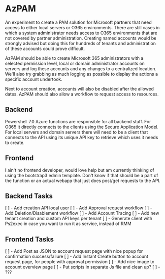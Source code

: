 ﻿# AzPAM

An experiment to create a PAM solution for Microsoft partners that need access to either local servers or O365 environments. There are still cases in which a system administrator needs access to O365 environments that are not covered by partner administration. Creating named accounts would be strongly advised but doing this for hundreds of tenants and administration of these accounts could prove difficult.

AzPAM should be able to create Microsoft 365 administrators with a selected permission level, local or domain administrator accounts on servers and log these accounts and any changes to a centralized location. We'll also try grabbing as much logging as possible to display the actions a specific account undertook.

Next to account creation, accounts will also be disabled after the allowed dates. AzPAM should also allow a workflow to request access to resources.

## Backend

Powershell 7.0 Azure functions are responsible for all backend stuff. For O365 it directly connects to the clients using the Secure Application Model. For local servers and domain servers there will need to be a client that connects to the API using its unique API key to retrieve which uses it needs to create.

## Frontend

I ain't no frontend developer, would love help but am currently thinking of using the bootstrap3 edmin template. Don't know if that should be a part of the function or an actual webapp that just does post/get requests to the API.

## Backend Tasks

[ ] - Add creation API local user
[ ] - Add Approval request workflow
[ ] - Add Deletion/Disablement workflow
[ ] - Add Account Tracing
[ ] - Add new tenant creation and custom API keys per tenant
[ ] - Generate client with Ps2exec in case you want to run it as service, instead of RMM

## Frontend Tasks

[ ] - Add Post as JSON to account request page with nice popup for confirmation success/failure
[ ] - Add Instant Create button to account request page, for people with approval permission
[ ] - Add nice image to account overview page
[ ] - Put scripts in separate Js file and clean up? 
[ ] - ???